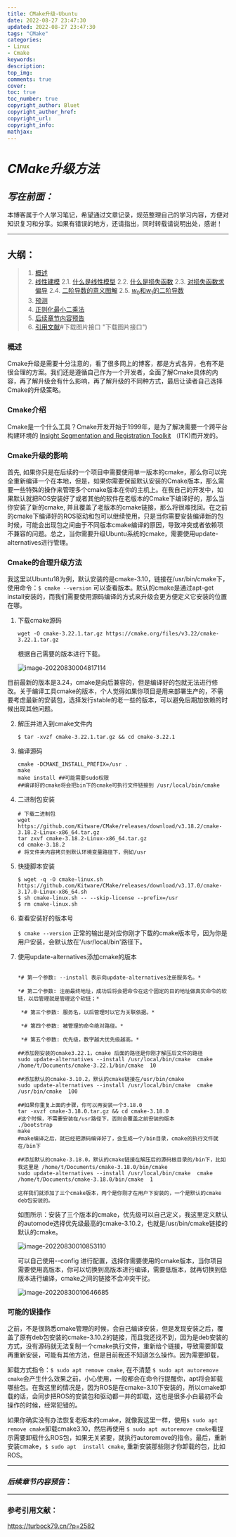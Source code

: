 ```yaml
---
title: CMake升级-Ubuntu
date: 2022-08-27 23:47:30
updated: 2022-08-27 23:47:30
tags: "CMake"
categories: 
- Linux
- Cmake
keywords: 
description:
top_img:
comments: true
cover:
toc: true
toc_number: true
copyright_author: Bluet
copyright_author_href:
copyright_url:
copyright_info:
mathjax: 
---
```


# ***CMake升级方法***



## ***写在前面：***

本博客属于个人学习笔记，希望通过文章记录，规范整理自己的学习内容，方便对知识复习和分享。如果有错误的地方，还请指出，同时转载请说明出处，感谢！

---

## 大纲：

>1. [概述](#概述 "概述")
>2. [线性建模](#线性建模 "线性建模")
>     2.1. [什么是线性模型](#什么是线性模型 "什么是线性模型")
>     2.2. [什么是损失函数](#什么是损失函数 "什么是损失函数")
>     2.3. [对损失函数求偏导](#对损失函数求偏导 "对损失函数求偏导")
>     2.4. [二阶导数的意义图解](#二阶导数的意义图解 "二阶导数的意义图解")
>     2.5. [$w_0$和$w_1$的二阶导数](#$w_0$和$w_1$的二阶导数 "$w_0$和$w_1$的二阶导数")
>3. [预测](#预测 "预测")
>8. [正则化最小二乘法](#正则化最小二乘法 "正则化最小二乘法")
> 9. [后续章节内容预告](#后续章节内容预告 "后续章节内容预告")
>10. [引用文献](#引用文献 "引用文献")#下载图片接口 "下载图片接口")



### 概述

Cmake升级是需要十分注意的，看了很多网上的博客，都是方式各异，也有不是很合理的方案。我们还是遵循自己作为一个开发者，全面了解Cmake具体的内容，再了解升级会有什么影响，再了解升级的不同种方式，最后让读者自己选择Cmake的升级策略。



### Cmake介绍

Cmake是一个什么工具？Cmake开发开始于1999年，是为了解决需要一个跨平台构建环境的 [Insight Segmentation and Registration Toolkit](https://en.wikipedia.org/wiki/Insight_Segmentation_and_Registration_Toolkit) （ITK)而开发的。



### Cmake升级的影响

首先, 如果你只是在后续的一个项目中需要使用单一版本的cmake，那么你可以完全重新编译一个在本地，但是，如果你需要保留默认安装的Cmake版本，那么需要一些特殊的操作来管理多个cmake版本在你的主机上。在我自己的开发中，如果默认就把ROS安装好了或者其他的软件在老版本的Cmake下编译好的，那么当你安装了新的cmake, 并且覆盖了老版本的cmake链接，那么将很难找回。在之前的cmake下编译好的ROS驱动和包可以继续使用，只是当你需要安装编译新的包时候，可能会出现包之间由于不同版本cmake编译的原因，导致冲突或者依赖项不兼容的问题。总之，当你需要升级Ubuntu系统的cmake，需要使用update-alternatives进行管理。



### Cmake的合理升级方法

我这里以Ubuntu18为例，默认安装的是cmake-3.10，链接在/usr/bin/cmake下，使用命令：```$ cmake --version``` 可以查看版本。默认的cmake是通过apt-get install安装的，而我们需要使用源码编译的方式来升级会更方便定义它安装的位置在哪。



1. 下载cmake源码

   ``` shell
   wget -O cmake-3.22.1.tar.gz https://cmake.org/files/v3.22/cmake-3.22.1.tar.gz
   ```

   根据自己需要的版本进行下载。

   

   ![image-20220830004817114](image-20220830004817114.png)

   



目前最新的版本是3.24，cmake是向后兼容的，但是编译好的包就无法进行修改。关于编译工具cmake的版本，个人觉得如果你项目是用来部署生产的，不需要考虑最新的安装包，选择发行stable的老一些的版本，可以避免后期加依赖的时候出现其他问题。

2. 解压并进入到cmake文件内

   ```shell
   $ tar -xvzf cmake-3.22.1.tar.gz && cd cmake-3.22.1
   ```

3. 编译源码

   ```shell
   cmake -DCMAKE_INSTALL_PREFIX=/usr .
   make
   make install ##可能需要sudo权限
   ##编译好的cmake将会把bin下的cmake可执行文件链接到 /usr/local/bin/cmake 
   ```

4. 二进制包安装

   ```shell
   # 下载二进制包
   wget https://github.com/Kitware/CMake/releases/download/v3.18.2/cmake-3.18.2-Linux-x86_64.tar.gz
   tar zxvf cmake-3.18.2-Linux-x86_64.tar.gz
   cd cmake-3.18.2
   # 将文件夹内容拷贝到默认环境变量路径下，例如/usr
   ```

5. 快捷脚本安装

   ```shell
   $ wget -q -O cmake-linux.sh https://github.com/Kitware/CMake/releases/download/v3.17.0/cmake-3.17.0-Linux-x86_64.sh
   $ sh cmake-linux.sh -- --skip-license --prefix=/usr
   $ rm cmake-linux.sh
   ```

   

6. 查看安装好的版本号

   ```$ cmake --version```
   正常的输出是对应你刚才下载的cmake版本号，因为你是用户安装，会默认放在'/usr/local/bin'路径下。

7. 使用update-alternatives添加cmake的版本
   ``` shell
   
   *# 第一个参数: --install 表示向update-alternatives注册服务名。* 
   
   *# 第二个参数: 注册最终地址，成功后将会把命令在这个固定的目的地址做真实命令的软链，以后管理就是管理这个软链；*
   
    *# 第三个参数: 服务名，以后管理时以它为关联依据。*
   
    *# 第四个参数: 被管理的命令绝对路径。*
   
    *# 第五个参数: 优先级，数字越大优先级越高。*
    
   ##添加刚安装的cmake3.22.1，cmake 后面的路径是你刚才解压后文件的路径
   sudo update-alternatives --install /usr/local/bin/cmake  cmake /home/t/Documents/cmake-3.22.1/bin/cmake  10  
   
   ##添加默认的cmake-3.10.2，默认的cmake链接在/usr/bin/cmake 
   sudo update-alternatives --install /usr/local/bin/cmake  cmake  /usr/bin/cmake  100 
   
   ##如果你重复上面的步骤，你可以再安装一个3.18.0
   tar -xvzf cmake-3.18.0.tar.gz && cd cmake-3.18.0
   #这个时候，不需要安装在/usr路径下，否则会覆盖之前安装的版本
   ./bootstrap
   make
   #make编译之后，就已经把源码编译好了，会生成一个/bin目录，cmake的执行文件就在/bin下
   
   ##添加默认的cmake-3.18.0，默认的cmake链接在解压后的源码根目录的/bin下，比如我这里是 /home/t/Documents/cmake-3.18.0/bin/cmake
   sudo update-alternatives --install /usr/local/bin/cmake  cmake /home/t/Documents/cmake-3.18.0/bin/cmake  1  
   
   这样我们就添加了三个cmake版本，两个是你刚才在用户下安装的，一个是默认的cmake deb包安装的。
   
   ```

   如图所示：安装了三个版本的cmake，优先级可以自己定义，我这里定义默认的automode选择优先级最高的cmake-3.10.2，也就是/usr/bin/cmake链接的默认的cmake。

   ![image-20220830010853110](image-20220830010853110.png)

   可以自己使用--config 进行配置，选择你需要使用的cmake版本，当你项目需要使用高版本，你可以切换到高版本进行编译，需要低版本，就再切换到低版本进行编译，cmake之间的链接不会冲突干扰。

   ![image-20220830010646685](image-20220830010646685.png)



### 可能的误操作

之前，不是很熟悉cmake管理的时候，会自己编译安装，但是发现安装之后，覆盖了原有deb包安装的cmake-3.10.2的链接，而且我还找不到，因为是deb安装的方式，没有源码就无法复制一个cmake执行文件，重新给个链接，导致需要卸载再重新安装，可能有其他方法，但是目前我还不知道怎么操作。因为需要卸载，

卸载方式指令：```$ sudo apt remove cmake```, 在不清楚 ```$ sudo apt autoremove cmake```会产生什么效果之前，小心使用，一般都会在命令行提醒你，apt将会卸载哪些包。在我这里的情况是，因为ROS是在cmake-3.10下安装的，所以cmake卸载的话，会同步把ROS的安装包和驱动都一并的卸载，这也是很多小白最初不会操作的时候，经常犯错的。

如果你确实没有办法恢复老版本的cmake，就像我这里一样，使用```$ sudo apt remove cmake```卸载cmake3.10，然后再使用 ```$ sudo apt autoremove cmake```看提示需要卸载什么ROS包，如果无关紧要，就执行autoremove的指令。最后，重新安装cmake，```$ sudo apt  install cmake```, 重新安装那些刚才你卸载的包，比如ROS。




***

### ***后续章节内容预告***：

***

### 参考引用文献：

https://turbock79.cn/?p=2582 

